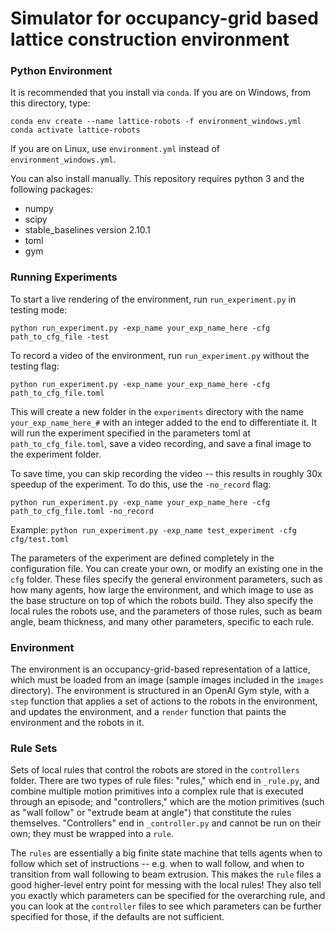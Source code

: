 # Simulator for occupancy-grid based lattice construction environment

### Python Environment

It is recommended that you install via `conda`. If you are on Windows, from this directory, type:

```
conda env create --name lattice-robots -f environment_windows.yml
conda activate lattice-robots
```

If you are on Linux, use `environment.yml` instead of `environment_windows.yml`.

You can also install manually. This repository requires python 3 and the following packages:
* numpy
* scipy
* stable_baselines version 2.10.1
* toml
* gym

### Running Experiments

To start a live rendering of the environment, run `run_experiment.py` in testing mode:

```python run_experiment.py -exp_name your_exp_name_here -cfg path_to_cfg_file -test```

To record a video of the environment, run `run_experiment.py` without the testing flag:

```python run_experiment.py -exp_name your_exp_name_here -cfg path_to_cfg_file.toml ```

This will create a new folder in the `experiments` directory with the name `your_exp_name_here_#` with an integer added 
to the end to differentiate it. It will run the experiment specified in the parameters toml at `path_to_cfg_file.toml`,
save a video recording, and save a final image to the experiment folder.

To save time, you can skip recording the video -- this results in roughly 30x speedup of the experiment. To do this, use the `-no_record` flag:

```python run_experiment.py -exp_name your_exp_name_here -cfg path_to_cfg_file.toml -no_record```

Example:
```python run_experiment.py -exp_name test_experiment -cfg cfg/test.toml```

The parameters of the experiment are defined completely in the configuration file. You can create your own, or modify an existing one in the `cfg` folder. These files specify the general environment parameters, such as how many agents, how large the environment, and which image to use as the base structure on top of which the robots build. They also specify the local rules the robots use, and the parameters of those rules, such as beam angle, beam thickness, and many other parameters, specific to each rule. 


### Environment

The environment is an occupancy-grid-based representation of a lattice, which must be loaded from an image (sample images included in the `images` directory). The environment is structured in an OpenAI Gym style, with a `step` function that applies a set of actions to the robots in the environment, and updates the environment, and a `render` function that paints the environment and the robots in it. 


### Rule Sets
Sets of local rules that control the robots are stored in the `controllers` folder. There are two types of rule files: "rules," which end in `_rule.py`, and combine multiple motion primitives into a complex rule that is executed through an episode; and "controllers," which are the motion primitives (such as "wall follow" or "extrude beam at angle") that constitute the rules themselves. "Controllers" end in `_controller.py` and cannot be run on their own; they must be wrapped into a `rule`.

The `rules` are essentially a big finite state machine that tells agents when to follow which set of instructions -- e.g. when to wall follow, and when to transition from wall following to beam extrusion. This makes the `rule` files a good higher-level entry point for messing with the local rules! They also tell you exactly which parameters can be specified for the overarching rule, and you can look at the `controller` files to see which parameters can be further specified for those, if the defaults are not sufficient.  
